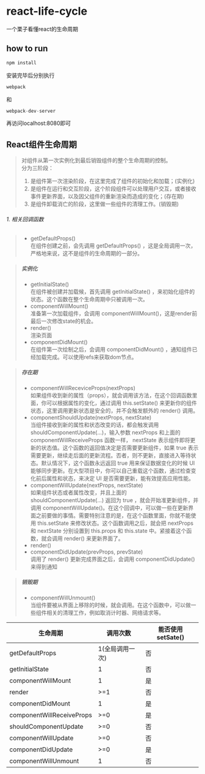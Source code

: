# react-life-cycle
一个栗子看懂react的生命周期  
## how to run
```javascript
npm install
```
安装完毕后分别执行
```javascript
webpack
```
和
```javascript
webpack-dev-server
```
再访问localhost:8080即可

## React组件生命周期

> 对组件从第一次实例化到最后销毁组件的整个生命周期的控制。  
分为三阶段：
> 1. 是组件第一次渲染阶段，在这里完成了组件的初始化和加载；(实例化)
> 2. 是组件在运行和交互阶段，这个阶段组件可以处理用户交互，或者接收事件更新界面，以及因父组件的重新渲染而造成的变化；(存在期)
> 3. 是组件卸载消亡的阶段，这里做一些组件的清理工作。(销毁期)

###### 1. 相关回调函数
> - getDefaultProps()  
在组件创建之前，会先调用 getDefaultProps() ，这是全局调用一次，严格地来说，这不是组件的生命周期的一部分。

> ##### 实例化
> - getInitialState()  
在组件被创建并加载候，首先调用 getInitialState() ，来初始化组件的状态。这个函数在整个生命周期中只被调用一次。
> - componentWillMount()  
准备第一次加载组件，会调用 componentWillMount()，这是render前最后一次修改state的机会。
> - render()  
渲染页面
> - componentDidMount()  
在组件第一次绘制之后，会调用 componentDidMount() ，通知组件已经加载完成。可以使用refs来获取dom节点。

> ##### 存在期
> - componentWillReceviceProps(nextProps)  
如果组件收到新的属性（props），就会调用该方法，在这个回调函数里面，你可以根据属性的变化，通过调用 this.setState() 来更新你的组件状态，这里调用更新状态是安全的，并不会触发额外的 render() 调用。
> - componentShouldUpdate(nextProps, nextState)  
当组件接收到新的属性和状态改变的话，都会触发调用 shouldComponentUpdate(...)，输入参数 nextProps 和上面的 componentWillReceiveProps 函数一样， nextState 表示组件即将更新的状态值。这个函数的返回值决定是否需要更新组件，如果 true 表示需要更新，继续走后面的更新流程。否者，则不更新，直接进入等待状态。默认情况下，这个函数永远返回 true 用来保证数据变化的时候 UI 能够同步更新。在大型项目中，你可以自己重载这个函数，通过检查变化前后属性和状态，来决定 UI 是否需要更新，能有效提高应用性能。
> - componentWillUpdate(nextProps, nextState)  
如果组件状态或者属性改变，并且上面的 shouldComponentUpdate(...) 返回为 true ，就会开始准更新组件，并调用 componentWillUpdate()。在这个回调中，可以做一些在更新界面之前要做的事情。需要特别注意的是，在这个函数里面，你就不能使用 this.setState 来修改状态。这个函数调用之后，就会把 nextProps 和 nextState 分别设置到 this.props 和 this.state 中。紧接着这个函数，就会调用 render() 来更新界面了。
> - render()
> - componentDidUpdate(prevProps, prevState)  
调用了 render() 更新完成界面之后，会调用 componentDidUpdate() 来得到通知

> ##### 销毁期
> - componentWillUnmount()  
当组件要被从界面上移除的时候，就会调用。在这个函数中，可以做一些组件相关的清理工作，例如取消计时器、网络请求等。


生命周期 | 调用次数	| 能否使用 setSate()
---      | ---      | ---
getDefaultProps	| 1(全局调用一次) | 否
getInitialState	| 1	| 否
componentWillMount | 1 | 是
render | >=1 | 否
componentDidMount | 1 | 是
componentWillReceiveProps | >=0 | 是
shouldComponentUpdate | >=0	| 否
componentWillUpdate | >=0	| 否
componentDidUpdate | >=0 | 是
componentWillUnmount | 1 | 否
